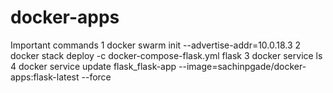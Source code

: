 # docker-apps

Important commands
    1  docker swarm init --advertise-addr=10.0.18.3
    2  docker stack deploy -c docker-compose-flask.yml flask
    3  docker service ls
    4  docker service update flask_flask-app --image=sachinpgade/docker-apps:flask-latest --force

